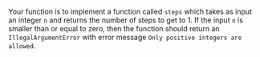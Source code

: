 Your function is to implement a function called `steps` which takes as input an integer `n` and returns the number of steps to get to 1.
If the input `n` is smaller than or equal to zero, then the function should return an `IllegalArgumentError` with error message `Only positive integers are allowed`.
